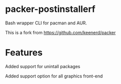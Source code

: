 packer-postinstallerf
======

Bash wrapper CLI for pacman and AUR.

This is a fork from https://github.com/keenerd/packer

Features
======

Added support for unintall packages

Added support option for all graphics front-end
